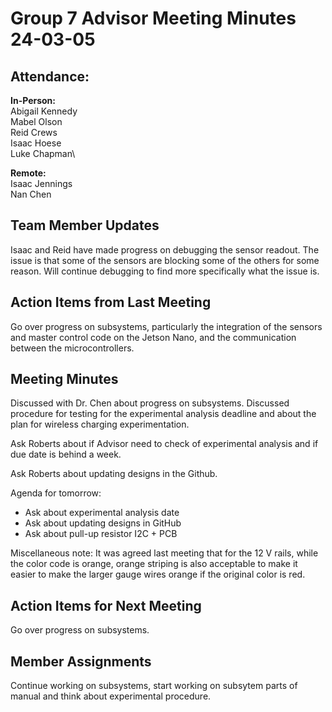 # Group 7 Advisor Meeting Minutes 24-03-05

## Attendance:

**In-Person:**\
Abigail Kennedy\
Mabel Olson\
Reid Crews\
Isaac Hoese\
Luke Chapman\

**Remote:**\
Isaac Jennings\
Nan Chen

## Team Member Updates

Isaac and Reid have made progress on debugging the sensor readout. The issue is that some of the sensors are blocking some of the others for some reason. Will continue debugging to find more specifically what the issue is.

## Action Items from Last Meeting

Go over progress on subsystems, particularly the integration of the sensors and master control code on the Jetson Nano, and the communication between the microcontrollers.

## Meeting Minutes

Discussed with Dr. Chen about progress on subsystems. Discussed procedure for testing for the experimental analysis deadline and about the plan for wireless charging experimentation.

Ask Roberts about if Advisor need to check of experimental analysis and if due date is behind a week.

Ask Roberts about updating designs in the Github.

Agenda for tomorrow:
- Ask about experimental analysis date
- Ask about updating designs in GitHub
- Ask about pull-up resistor I2C + PCB

Miscellaneous note: It was agreed last meeting that for the 12 V rails, while the color code is orange, orange striping is also acceptable to make it easier to make the larger gauge wires orange if the original color is red.

## Action Items for Next Meeting

Go over progress on subsystems.

## Member Assignments

Continue working on subsystems, start working on subsytem parts of manual and think about experimental procedure.